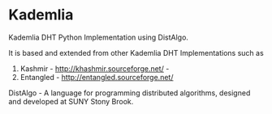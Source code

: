 Kademlia
========

Kademlia DHT Python Implementation using DistAlgo.

It is based and extended from other Kademlia DHT Implementations such as

1. Kashmir - http://khashmir.sourceforge.net/
           - 
2. Entangled - http://entangled.sourceforge.net/

DistAlgo - A language for programming distributed algorithms, designed and developed at SUNY Stony Brook. 
